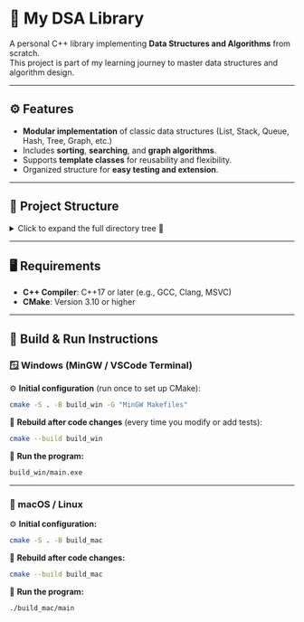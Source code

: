 # 🧠 My DSA Library

A personal C++ library implementing **Data Structures and Algorithms** from scratch.  
This project is part of my learning journey to master data structures and algorithm design.

---

## ⚙️ Features
- **Modular implementation** of classic data structures (List, Stack, Queue, Hash, Tree, Graph, etc.)
- Includes **sorting**, **searching**, and **graph algorithms**.
- Supports **template classes** for reusability and flexibility.
- Organized structure for **easy testing and extension**.

---

## 📂 Project Structure

<details>
<summary>Click to expand the full directory tree 📁</summary>

```text
my_dsa/
│
├── include/
│   ├── lib.h
│   ├── interfaces/
│   │   ├── IList.h
│   │   ├── IStack.h
│   │   ├── IQueue.h
│   │   ├── IMap.h
│   │   ├── ISet.h
│   │   ├── IGraph.h
│   │   ├── IHeap.h
│   │   └── IBST.h
│   ├── array/
│   │   └── ArrayList.h
│   ├── linked_list/
│   │   ├── SLinkedList.h
│   │   └── DLinkedList.h
│   ├── queue/
│   │   ├── Queue.h
│   │   └── Deque.h
│   ├── stack/
│   │   └── Stack.h
│   ├── hash/
│   │   ├── HashNode.h
│   │   ├── Pair.h
│   │   ├── Chaining.h
│   │   └── OpenAddressing.h
│   ├── heap/
│   │   ├── MaxHeap.h
│   │   └── MinHeap.h
│   ├── tree/
│   │   ├── BST.h
│   │   └── AVL.h
│   └── graph/
│       ├── AdjListGraph.h
│       └── AdjMatrixGraph.h
│
├── src/
│   ├── data_structures/
│   │   ├── array/
│   │   │   └── ArrayList.cpp
│   │   ├── linked_list/
│   │   │   ├── SLinkedList.cpp
│   │   │   └── DLinkedList.cpp
│   │   ├── queue/
│   │   │   ├── Queue.cpp
│   │   │   └── Deque.cpp
│   │   ├── stack/
│   │   │   └── Stack.cpp
│   │   ├── hash/
│   │   │   ├── Chaining.cpp
│   │   │   └── OpenAddressing.cpp
│   │   ├── heap/
│   │   │   └── Heap.cpp
│   │   ├── tree/
│   │   │   ├── BST.cpp
│   │   │   └── AVL.cpp
│   │   └── graph/
│   │       ├── AdjListGraph.cpp
│   │       └── AdjMatrixGraph.cpp
│   │
│   └── algorithms/             
│       ├── linear.cpp           # Two Pointers, Sliding Window, Fast/Slow
│       ├── searching.cpp        # Binary Search, Modified Binary Search
│       ├── sorting.cpp          # QuickSort, MergeSort, HeapSort
│       ├── recursion.cpp        # Factorial, Fibonacci, Hanoi
│       ├── backtracking.cpp     # Subset, N-Queens, Sudoku
│       ├── tree.cpp             # Binary Tree DFS/BFS, LCA, Height
│       ├── graph.cpp            # Topological Sort, BFS, DFS, Dijkstra
│       ├── heap.cpp             # Top K Elements, Heapify, BuildHeap
│       └── utility.cpp          # print, swap, timer, helpers
│
├── tests/
│   ├── main.cpp
│   ├── test_array.cpp
│   ├── test_linkedlist.cpp
│   ├── test_stack.cpp
│   ├── test_queue.cpp
│   ├── test_hash.cpp
│   ├── test_tree.cpp
│   ├── test_graph.cpp
│   ├── test_sorting.cpp
│   └── test_algorithms.cpp
│
├── CMakeLists.txt
├── LICENSE
└── README.md

```
</details>

---

## 🖥️ Requirements

- **C++ Compiler**: C++17 or later (e.g., GCC, Clang, MSVC)
- **CMake**: Version 3.10 or higher

---

## 🧱 Build & Run Instructions  

### 🪟 Windows (MinGW / VSCode Terminal)

⚙️ **Initial configuration** (run once to set up CMake):

```bash
cmake -S . -B build_win -G "MinGW Makefiles"
```

🔨 **Rebuild after code changes** (every time you modify or add tests):

```bash
cmake --build build_win
```

🚀 **Run the program:**

```bash
build_win/main.exe
```

---
### 🍎 macOS / Linux

⚙️ **Initial configuration:**

```bash
cmake -S . -B build_mac
```

🔨 **Rebuild after code changes:**

```bash
cmake --build build_mac
```

🚀 **Run the program:**

```bash
./build_mac/main
```
